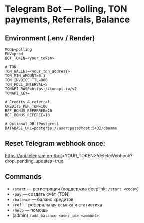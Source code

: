 # Telegram Bot — Polling, TON payments, Referrals, Balance

## Environment (.env / Render)
```
MODE=polling
ENV=prod
BOT_TOKEN=<your_token>

# TON
TON_WALLET=<your_ton_address>
TON_MIN_AMOUNT=0.1
TON_INVOICE_TTL=900
TON_POLL_INTERVAL=5
TONAPI_BASE=https://tonapi.io/v2
TONAPI_KEY=

# Credits & referral
CREDITS_PER_TON=100
REF_BONUS_REFERRER=20
REF_BONUS_REFEREE=10

# Optional DB (Postgres)
DATABASE_URL=postgres://user:pass@host:5432/dbname
```

## Reset Telegram webhook once:
https://api.telegram.org/bot<YOUR_TOKEN>/deleteWebhook?drop_pending_updates=true

## Commands
- `/start` — регистрация (поддержка deeplink: `/start <code>`)
- `/pay` — создать счёт  (TON)
- `/balance` — баланс кредитов
- `/ref` — реферальная ссылка и статистика
- `/help` — помощь
- (admin) `/add_balance <user_id> <amount>`
